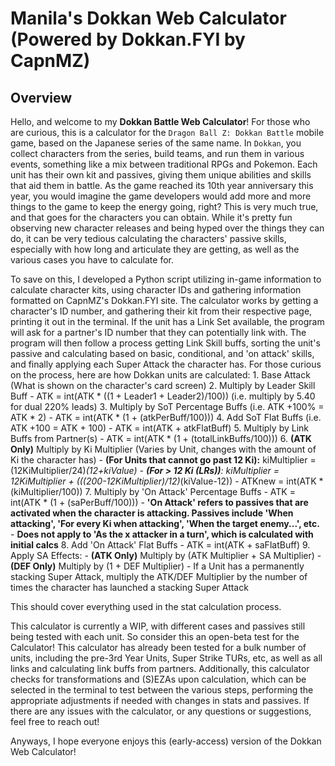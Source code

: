 # Manila's Dokkan Web Calculator (Powered by Dokkan.FYI by CapnMZ)

## Overview

Hello, and welcome to my **Dokkan Battle Web Calculator**! For those who are curious, this is a calculator for the `Dragon Ball Z: Dokkan Battle` mobile game, based on the Japanese series of the same name. In `Dokkan`, you collect characters from the series, build teams, and run them in various events, something like a mix between traditional RPGs and Pokemon. Each unit has their own kit and passives, giving them unique abilities and skills that aid them in battle. As the game reached its 10th year anniversary this year, you would imagine the game developers would add more and more things to the game to keep the energy going, right? This is very much true, and that goes for the characters you can obtain. While it's pretty fun observing new character releases and being hyped over the things they can do, it can be very tedious calculating the characters' passive skills, especially with how long and articulate they are getting, as well as the various cases you have to calculate for.

To save on this, I developed a Python script utilizing in-game information to calculate character kits, using character IDs and gathering information formatted on CapnMZ's Dokkan.FYI site. The calculator works by getting a character's ID number, and gathering their kit from their respective page, printing it out in the terminal. If the unit has a Link Set available, the program will ask for a partner's ID number that they can potentially link with. The program will then follow a process getting Link Skill buffs, sorting the unit's passive and calculating based on basic, conditional, and 'on attack' skills, and finally applying each Super Attack the character has. For those curious on the process, here are how Dokkan units are calculated:
    1. Base Attack (What is shown on the character's card screen)
    2. Multiply by Leader Skill Buff
        - ATK = int(ATK * ((1 + Leader1 + Leader2)/100)) (i.e. multiply by 5.40 for dual 220% leads)
    3. Multiply by SoT Percentage Buffs (i.e. ATK +100% = ATK * 2)
        - ATK = int(ATK * (1 + (atkPerBuff/100)))
    4. Add SoT Flat Buffs (i.e. ATK +100 = ATK + 100)
        - ATK = int(ATK + atkFlatBuff)
    5. Multiply by Link Buffs from Partner(s)
        - ATK = int(ATK * (1 + (totalLinkBuffs/100)))
    6. **(ATK Only)** Multiply by Ki Multiplier (Varies by Unit, changes with the amount of Ki the character has)
        - **(For Units that cannot go past 12 Ki):** kiMultiplier = (12KiMultiplier/24)*(12+kiValue)
        - **(For > 12 Ki (LRs))**: kiMultiplier = 12KiMultiplier + (((200-12KiMultiplier)/12)*(kiValue-12))
        - ATKnew = int(ATK * (kiMultiplier/100))
    7. Multiply by 'On Attack' Percentage Buffs
        - ATK = int(ATK * (1 + (saPerBuff/100)))
        - **'On Attack' refers to passives that are activated when the character is attacking. Passives include 'When attacking', 'For every Ki when attacking', 'When the target enemy...', etc.**
            - **Does not apply to 'As the x attacker in a turn', which is calculated with initial calcs**
    8. Add 'On Attack' Flat Buffs
        - ATK = int(ATK + saFlatBuff)
    9. Apply SA Effects:
        - **(ATK Only)** Multiply by (ATK Multiplier + SA Multiplier)
        - **(DEF Only)** Multiply by (1 + DEF Multiplier)
        - If a Unit has a permanently stacking Super Attack, multiply the ATK/DEF Multiplier by the number of times the character has launched a stacking Super Attack

This should cover everything used in the stat calculation process.

This calculator is currently a WIP, with different cases and passives still being tested with each unit. So consider this an open-beta test for the Calculator! This calculator has already been tested for a bulk number of units, including the pre-3rd Year Units, Super Strike TURs, etc, as well as all links and calculating link buffs from partners. Additionally, this calculator checks for transformations and (S)EZAs upon calculation, which can be selected in the terminal to test between the various steps, performing the appropriate adjustments if needed with changes in stats and passives. If there are any issues with the calculator, or any questions or suggestions, feel free to reach out!

Anyways, I hope everyone enjoys this (early-access) version of the Dokkan Web Calculator!